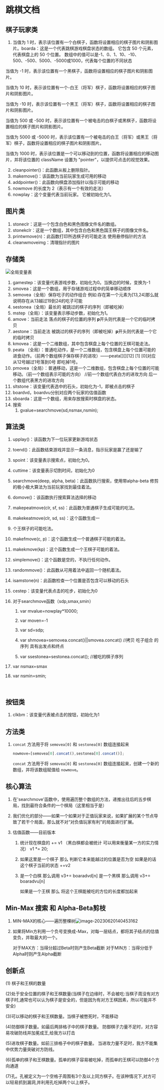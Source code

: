 # 跳棋文档



## 棋子玩家类



1. 
   当值为 1 时，表示该位置有一个白棋子，函数将设置相应的棋子图片和阴影图片。boarda：这是一个代表跳棋游戏棋盘状态的数组。 它包含 50 个元素，代表棋盘上的 50 个位置。 数组中的值可以是-1、0、1、10、-10、500、-500、5000、-5000或1000，代表每个位置的不同状态

当值为 -1 时，表示该位置有一个黑棋子，函数将设置相应的棋子图片和阴影图片。

当值为 10 时，表示该位置有一个-白王（将军）棋子，函数将设置相应的棋子图片和阴影图片。

当值为 -10 时，表示该位置有一个黑王（将军）棋子，函数将设置相应的棋子图片和阴影图片。

当值为 500 或 -500 时，表示该位置有一个被电击的白棋子或黑棋子，函数将设置相应的棋子图片和阴影图片。

当值为 5000 或 -5000 时，表示该位置有一个被电击的白王（将军）或黑王（将军）棋子，函数将设置相应的棋子图片和阴影图片。

当值为 1000 时，表示该位置是一个可以移动到的位置，函数将设置相应的移动图片，并将该位置的 className 设置为 "pointer"，以提供可点击的视觉效果。

2. cleanpointer()：此函数从板上删除指针。
3. makemove()：该函数为当前玩家生成可用的移动
4. addpointer()：此函数向棋盘添加指针以指示可能的移动
5. nowmove 的长度为 2（表示有一个有效的走法）
6. nowplay：这个变量代表当前玩家。 它被初始化为1。

## 图片类

1. stoneclr：这是一个包含白色和黑色图像文件名的数组。
4. stonekclr：这是一个数组，其中包含白色和黑色国王棋子的图像文件名。
3. printwmove(n)：此函数打印所选棋子的可能走法
   使用悬停指针的方法
4. cleanwmoveimg：清理指针的图片

## 存储类

![全局变量表](https://github.com/weihhe/YueGuang_Draughts/blob/main/%E6%96%87%E6%A1%A3%E5%9B%BE%E7%89%87/image-20230616220315553.png)

1. gamestep：该变量代表游戏步数，初始化为0。当换边的时候，变换为-1
2. smovea：这是一个数组，用于存储游戏过程中的简单移动顺序
3. semovea（全局）保存吃子的动作组合 例如:存在第一个元素为[13,24]那么就说明存在从13越过19到24的吃子可能
4. sestonea（全局）最长的 被跳过的棋子的序列（即被吃掉）
5. mstep（全局）：该变量表示移动步数，初始化为1。
6. amove：当前走法 落点的棋子的位置的序列 **p**开头则代表是一个它的临时拷贝
7. aestone：当前走法 被跳过的棋子的序列（即被吃掉）**p**开头则代表是一个它的临时拷贝
8. kmovea：这是一个二维数组，其中包含棋盘上每个位置的王棋可能走法。
9. peata （全局）：普通吃动作，是一个二维数组，包含棋盘上每个位置可能的进食动作。（前两个数组棋子保存棋子的进攻）——peata[][][12] [1] [0]对应从12号越过1号落到0号 即吃掉1号。
10. pmovea（全局）：普通移动，这是一个二维数组，包含棋盘上每个位置的可能移动。（前一个数组表示可能的方向）
    //前一个数组代表白方的进攻方向 后一个数组代表黑方的进攻方向
11. sltstone：该变量代表选中的石头，初始化为-1，即被点击的棋子
12. boardvd，boardvu分别对应两个玩家的估值函数
13.  sboarda：这是一个数组，用来存放搜索时棋盘的状态。
14. 搜索
    1. gvalue=searchmove(sd,nsmax,nsmin);

## 算法类

1. upplay()：该函数为下一位玩家更新游戏状态

2. toend()：此函数结束游戏并显示一条消息，指示玩家是赢了还是输了

3. spoint：该变量表示搜索点，初始化为0。

4. cuttime：该变量表示切割时间，初始化为0

5. searchmove(deep, alpha, beta)：此函数执行搜索，使用带alpha-beta 修剪的极小极大算法为当前玩家找到最佳着法。

6. domove()：该函数执行搜索算法选择的移动

7. makepeatmove(clr, sf, ss)：此函数为普通棋子生成可能的吃法。

8. makekeatmove(clr, sd, ss)：这个函数生成一

9. 个王棋子的可能吃法。

10. makefmove(c, p)：这个函数生成一个普通棋子可能的着法。

11. makekmove(kp)：这个函数生成一个王棋子可能的着法。

12. simplemove()：这个函数是空的，不执行任何动作。

13. randommove()：此函数从可用着法中返回一个随机着法。

14. isamstone(n)：此函数检查一个位置是否包含可以移动的石头

16. cestep：该变量代表点击的吃步，初始化为0

17. 对于searchmove函数（sdp,smax,smin）

    1. var mvalue=nowplay*10000;
    2. var moven=-1

    3. var sd=sdp;

    4. var shmovea=semovea.concat()||smovea.concat()
        //拷贝 吃子组合 的序列 具有出发点和终点

    5. var ssestonea=sestonea.concat(); 
    //被吃的棋子序列 
    
6. var nsmax=smax
   
7. var nsmin=smin;
   
   
   
   ​    

## 按钮类

1. clkbm：该变量代表被点击的按钮，初始化为1

## 方法类

1. `concat` 方法用于将 `semovea[0]` 和 `sestonea[0]` 数组连接起来

   ```javascript
   nowmove=[semovea[0].concat(),sestonea[0].concat()];
   ```

   `concat` 方法用于将 `semovea[0]` 和 `sestonea[0]` 数组连接起来，创建一个新的数组，并将该数组赋值给 `nowmove`。
   
   

## 核心算法

1. 在'searchmove'函数中，使用遍历整个数组的方法，递推出往后的五步棋局，找到最符合条件的一个棋局（这里相当于是）

2. 我们优化的部分——如果一个如果对于正值玩家来说，如果扩展的某个节点导致了若干个局面，那么就不对“对负值玩家有利”的局面进行扩展。

3. 估值函数——目前版本

   1. 统计现在棋盘的 += v1 （黑白棋都会被统计 可以用来衡量某一方的实力情况） v1 *= 20;

   2. 如果这里是一个棋子 那么 判断它本来能越过的位置是否为空 如果是的话 这个棋子当前的状态 +=v2

   3. 是一个白棋 那么调用 v3+= boaradvd[n]
      是一个黑棋 那么调用 v3+= boaradvu[n]

      如果是一个王棋 那么 将这个王棋能被吃的方位的长度都加起来

## Min-Max 搜索 和 Alpha-Beta剪枝

1. MIN-MAX的核心——遍历整棵树![image-20230620140453162](https://github.com/weihhe/YueGuang_Draughts/blob/main/%E6%96%87%E6%A1%A3%E5%9B%BE%E7%89%87/image-20230620140453162.png)

2. 如果将Min方利用一个负号变换成-Max，对每一层结点，都将其子结点的估值变负，并取最大的一个。

   对于MAX方：当得分超过Beta时则产生Beta截断
   对于MIN方：当得分低于Alpha时则产生Alpha截断

## 创新点

(1) 棋子和王棋的数量

(2)处于安全位置的棋子和王棋数量(当棋子在边缘时，不会被吃:当棋子周没有对方棋子时,通常也可以认为棋子是安全的，但是因为有对方王棋因素，所以可能并不安全)

(3)可以移动的棋子和王棋数量。当棋子被憋死时，不能移动

(4)防御棋子数量。如最后两排格子中的棋子数量。 防御棋子力量不足时，对方容易攻破防线并加冕成王,给我方以打击

(5)进攻棋子数量。如前三排格子中的棋子数量。 当进攻力量不足时，我方不能集中优势力量突破对方防线。

(6)孤单的棋子和王棋数量。孤单的棋子容易被吃掉，而孤单的王棋可以防御4个方向通道

(7)孔。孔被定义为一个空格子周围有3个及以上同方棋子。在该种情况下,对方可以轻易抓到漏洞,并利用孔吃掉两个以上棋子。
